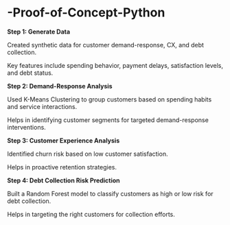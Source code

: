 # -Proof-of-Concept-Python

**Step 1: Generate Data**

Created synthetic data for customer demand-response, CX, and debt collection.

Key features include spending behavior, payment delays, satisfaction levels, and debt status.

**Step 2: Demand-Response Analysis** 

Used K-Means Clustering to group customers based on spending habits and service interactions.

Helps in identifying customer segments for targeted demand-response interventions.

**Step 3: Customer Experience Analysis**

Identified churn risk based on low customer satisfaction.

Helps in proactive retention strategies.

**Step 4: Debt Collection Risk Prediction**

Built a Random Forest model to classify customers as high or low risk for debt collection.

Helps in targeting the right customers for collection efforts.
